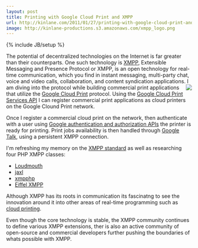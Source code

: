 ```yaml
---
layout: post
title: Printing with Google Cloud Print and XMPP
url: http://kinlane.com/2011/01/27/printing-with-google-cloud-print-and-xmpp/
image: http://kinlane-productions.s3.amazonaws.com/xmpp_logo.png
---
```

{% include JB/setup %}
<p>
     The potential of decentralized technologies on the Internet is far greater than their counterparts. One such technology is <a href="http://xmpp.org/" target="_blank">XMPP</a>, Extensible Messaging and Presence Protocol or XMPP, is an open technology for real-time communication, which you find in instant messaging, multi-party chat, voice and video calls, collaboration, and content syndication applications. <img src="http://kinlane-productions.s3.amazonaws.com/xmpp_logo.png"  align="right" /> I am diving into the protocol while building commercial print applications that utilize the <a href="http://code.google.com/apis/cloudprint/" target="_blank">Google Cloud Print</a> protocol. Using the <a href="http://code.google.com/apis/cloudprint/docs/proxyinterfaces.html" target="_blank">Google Cloud Print Services API</a> I can register commercial print applications as cloud printers on the Google Clound Print network.
</p>

<p>
     Once I register a commercial cloud print on the network, then authenticate with a user using <a href="http://code.google.com/apis/accounts/docs/OAuth.html" target="_blank">Google authentication and authorization APIs</a> the printer is ready for printing. Print jobs availability is then handled through <a href="http://www.google.com/talk/" target="_blank">Google Talk</a>, using a persistent XMPP connection.
</p>

<p>
     I'm refreshing my memory on the <a href="http://xmpp.org/" target="_blank">XMPP standard</a> as well as researching four PHP XMPP classes:
</p>
<ul class="mainlist">
     <li>
          <a href="http://groups.google.com/group/loudmouth-dev?pli=1" target="_blank">Loudmouth</a>
     </li>
     <li>
          <a href="http://code.google.com/p/jaxl/" target="_blank">jaxl</a>
     </li>
     <li>
          <a href="http://code.google.com/p/xmpphp/" target="_blank">xmpphp</a>
     </li>
     <li>
          <a href="http://bricabrac.origo.ethz.ch/wiki/Eiffel_XMPP" target="_blank">Eiffel XMPP</a>
     </li>
</ul>
<p>
     Although XMPP has its roots in communication its fascinatng to see the innovation around it into other areas of real-time programming such as <a href="http://www.kinlane.com/category/cloud-computing/cloud-print/" target="_blank">cloud printing</a>.
</p>

<p>
     Even though the core technology is stable, the XMPP community continues to define various XMPP extensions, ther is also an active community of open-source and commercial developers further pushing the boundaries of whats possible with XMPP.
</p>